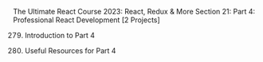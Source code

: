 The Ultimate React Course 2023: React, Redux & More
Section 21: Part 4: Professional React Development [2 Projects]


279. Introduction to Part 4

280. Useful Resources for Part 4